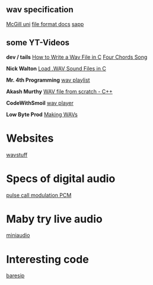 ## wav specification
[McGill uni](https://www.mmsp.ece.mcgill.ca/Documents/AudioFormats/WAVE/WAVE.html)
[file format docs](https://docs.fileformat.com/audio/wav/)
[sapp](http://soundfile.sapp.org/doc/WaveFormat/)

## some YT-Videos
**dev / tails**
[How to Write a Wav File in C](https://www.youtube.com/watch?v=8nOi-0kBv2Y)
[Four Chords Song](https://www.youtube.com/watch?v=ijUHDvez88o)

**Nick Walton**
[Load .WAV Sound Files in C](https://www.youtube.com/watch?v=Q4XdG92abWA&t=39s)

**Mr. 4th Programming**
[wav playlist](https://www.youtube.com/watch?v=D1o0n4cvCzo&list=PLT6InxK-XQvOJ7P9QFaEqE88n6RX9_Imz)

**Akash Murthy**
[WAV file from scratch - C++](https://www.youtube.com/watch?v=qqjvB_VxMRM&t=776s)

**CodeWithSmoil**
[wav player](https://www.youtube.com/watch?v=5q7EvCKE9oA)

**Low Byte Prod**
[Making WAVs](https://www.youtube.com/watch?v=udbA7u1zYfc)

# Websites
[wavstuff](https://medium.com/the-seekers-project/coding-a-basic-reverb-algorithm-part-2-an-introduction-to-audio-programming-4db79dd4e325)

# Specs of digital audio
[pulse call modulation PCM](https://larsimmisch.github.io/pyalsaaudio/terminology.html)

# Maby try live audio
[miniaudio](https://miniaud.io/docs/manual/)

# Interesting code
[baresip](https://github.com/larsimmisch/baresip)
